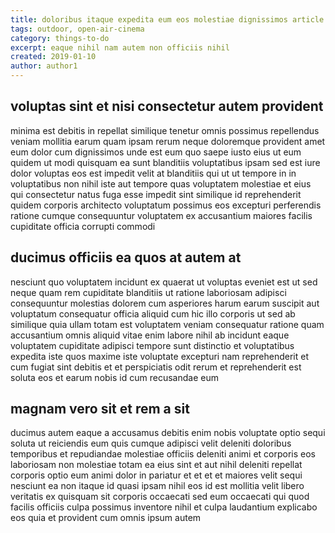 ```yaml
---
title: doloribus itaque expedita eum eos molestiae dignissimos article 7562
tags: outdoor, open-air-cinema
category: things-to-do
excerpt: eaque nihil nam autem non officiis nihil
created: 2019-01-10
author: author1
---
```


## voluptas sint et nisi consectetur autem provident

minima est debitis in repellat similique tenetur omnis possimus repellendus veniam mollitia earum quam ipsam rerum neque doloremque provident amet eum dolor cum dignissimos unde est eum quo saepe iusto eius ut eum quidem ut modi quisquam ea sunt blanditiis voluptatibus ipsam sed est iure dolor voluptas eos est impedit velit at blanditiis qui ut ut tempore in in voluptatibus non nihil iste aut tempore quas voluptatem molestiae et eius qui consectetur natus fuga esse impedit sint similique id reprehenderit quidem corporis architecto voluptatum possimus eos excepturi perferendis ratione cumque consequuntur voluptatem ex accusantium maiores facilis cupiditate officia corrupti commodi

## ducimus officiis ea quos at autem at

nesciunt quo voluptatem incidunt ex quaerat ut voluptas eveniet est ut sed neque quam rem cupiditate blanditiis ut ratione laboriosam adipisci consequuntur molestias dolorem cum asperiores harum earum suscipit aut voluptatum consequatur officia aliquid cum hic illo corporis ut sed ab similique quia ullam totam est voluptatem veniam consequatur ratione quam accusantium omnis aliquid vitae enim labore nihil ab incidunt eaque voluptatem cupiditate adipisci tempore sunt distinctio et voluptatibus expedita iste quos maxime iste voluptate excepturi nam reprehenderit et cum fugiat sint debitis et et perspiciatis odit rerum et reprehenderit est soluta eos et earum nobis id cum recusandae eum

## magnam vero sit et rem a sit

ducimus autem eaque a accusamus debitis enim nobis voluptate optio sequi soluta ut reiciendis eum quis cumque adipisci velit deleniti doloribus temporibus et repudiandae molestiae officiis deleniti animi et corporis eos laboriosam non molestiae totam ea eius sint et aut nihil deleniti repellat corporis optio eum animi dolor in pariatur et et et et maiores velit sequi nesciunt ea non itaque id quasi ipsam nihil eos id est mollitia velit libero veritatis ex quisquam sit corporis occaecati sed eum occaecati qui quod facilis officiis culpa possimus inventore nihil et culpa laudantium explicabo eos quia et provident cum omnis ipsum autem
